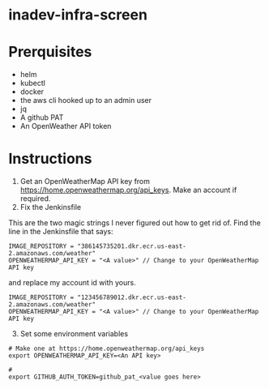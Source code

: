 # inadev-infra-screen

# Prerquisites

- helm
- kubectl
- docker
- the aws cli hooked up to an admin user
- jq
- A github PAT
- An OpenWeather API token

# Instructions
1. Get an OpenWeatherMap API key from https://home.openweathermap.org/api_keys.  Make an account if required.  
2. Fix the Jenkinsfile

This are the two magic strings I never figured out how to get rid of.  Find the line in the Jenkinsfile that says:

```
IMAGE_REPOSITORY = "386145735201.dkr.ecr.us-east-2.amazonaws.com/weather"
OPENWEATHERMAP_API_KEY = "<A value>" // Change to your OpenWeatherMap API key
```

and replace my account id with yours. 

```
IMAGE_REPOSITORY = "123456789012.dkr.ecr.us-east-2.amazonaws.com/weather"
OPENWEATHERMAP_API_KEY = "<A value>" // Change to your OpenWeatherMap API key
```

3. Set some environment variables

```
# Make one at https://home.openweathermap.org/api_keys
export OPENWEATHERMAP_API_KEY=<An API key>

# 
export GITHUB_AUTH_TOKEN=github_pat_<value goes here>
```